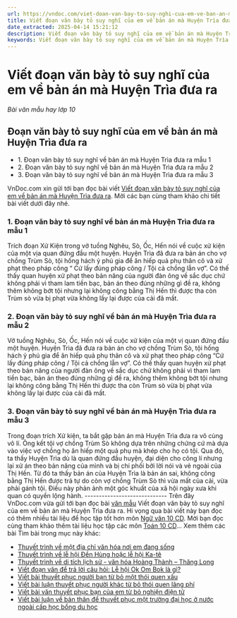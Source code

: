 ```yaml
---
url: https://vndoc.com/viet-doan-van-bay-to-suy-nghi-cua-em-ve-ban-an-ma-huyen-tria-dua-ra-278056
title: Viết đoạn văn bày tỏ suy nghĩ của em về bản án mà Huyện Trìa đưa ra - Bài văn mẫu hay lớp 10 - VnDoc.com
date_extracted: 2025-04-14 15:21:12
description: Viết đoạn văn bày tỏ suy nghĩ của em về bản án mà Huyện Trìa đưa ra được VnDoc.com sưu tầm và xin gửi tới bạn đọc cùng tham khảo.
keywords: Viết đoạn văn bày tỏ suy nghĩ của em về bản án mà Huyện Trìa đưa ra,đoạn văn bày tỏ suy nghĩ của em về bản án mà Huyện Trìa đưa ra,đoạn văn bày tỏ suy nghĩ về bản án mà Huyện Trìa đưa ra,ngữ văn 10 Cd,văn mẫu lớp 10
---
```


# Viết đoạn văn bày tỏ suy nghĩ của em về bản án mà Huyện Trìa đưa ra
 _Bài văn mẫu hay lớp 10_
## Đoạn văn bày tỏ suy nghĩ của em về bản án mà Huyện Trìa đưa ra
  * 1\. Đoạn văn bày tỏ suy nghĩ về bản án mà Huyện Trìa đưa ra mẫu 1
  * 2\. Đoạn văn bày tỏ suy nghĩ về bản án mà Huyện Trìa đưa ra mẫu 2
  * 3\. Đoạn văn bày tỏ suy nghĩ về bản án mà Huyện Trìa đưa ra mẫu 3

VnDoc.com xin gửi tới bạn đọc bài viết [Viết đoạn văn bày tỏ suy nghĩ của em về bản án mà Huyện Trìa đưa ra](<https://vndoc.com/viet-doan-van-bay-to-suy-nghi-cua-em-ve-ban-an-ma-huyen-tria-dua-ra-278056>). Mời các bạn cùng tham khảo chi tiết bài viết dưới đây nhé.
### 1\. Đoạn văn bày tỏ suy nghĩ về bản án mà Huyện Trìa đưa ra mẫu 1
Trích đoạn Xử Kiện trong vở tuồng Nghêu, Sò, Ốc, Hến nói về cuộc xử kiện của một vịa quan đứng đầu một huyện. Huyện Trìa đã đưa ra bản án cho vợ chồng Trùm Sò, tội hống hách ỷ phú gia để ăn hiếp quả phụ thân cô và xử phạt theo pháp công “ Cứ lấy đúng pháp công / Tội cả chồng lẫn vợ”. Có thế thấy quan huyện xử phạt theo bản năng của người đàn ông về sắc dục chứ không phải vì tham lam tiền bạc, bản án theo đúng những gì đề ra, không thêm không bớt tội nhưng lại không công bằng Thị Hến thì được tha còn Trùm sò vừa bị phạt vừa không lấy lại được của cải đã mất.
### 2\. Đoạn văn bày tỏ suy nghĩ về bản án mà Huyện Trìa đưa ra mẫu 2
Vở tuồng Nghêu, Sò, Ốc, Hến nói về cuộc xử kiện của một vị quan đứng đầu một huyện. Huyện Trìa đã đưa ra bản án cho vợ chồng Trùm Sò, tội hống hách ỷ phú gia để ăn hiếp quả phụ thân cô và xử phạt theo pháp công “Cứ lấy đúng pháp công / Tội cả chồng lẫn vợ”. Có thế thấy quan huyện xử phạt theo bản năng của người đàn ông về sắc dục chứ không phải vì tham lam tiền bạc, bản án theo đúng những gì đề ra, không thêm không bớt tội nhưng lại không công bằng Thị Hến thì được tha còn Trùm sò vừa bị phạt vừa không lấy lại được của cải đã mất.
### 3\. Đoạn văn bày tỏ suy nghĩ về bản án mà Huyện Trìa đưa ra mẫu 3
Trong đoạn trích Xử kiện, ta bắt gặp bản án mà Huyện Trìa đưa ra vô cùng vô lí. Ông kết tội vợ chồng Trùm Sò không dựa trên những chứng cứ mà dựa vào việc vợ chồng họ ăn hiếp một quả phụ mà khép cho họ có tội. Qua đó, ta thấy Huyện Trìa dù là quan đứng đầu huyện, đại diện cho công lí nhưng lại xử án theo bản năng của mình và bị chi phối bởi lời nói và vẻ ngoài của Thị Hến. Từ đó ta thấy bản án của Huyện Trìa là bản án sai, không công bằng Thị Hến được trả tự do còn vợ chồng Trùm Sò thì vừa mất của cải, vừa phải gánh tội. Điều này phản ảnh một góc khuất của xã hội ngày xưa khi quan có quyền lộng hành.
\-----------------------------
Trên đây VnDoc.com vừa gửi tới bạn đọc bài [văn mẫu](<https://vndoc.com/van-mau-lop-10-cd>) Viết đoạn văn bày tỏ suy nghĩ của em về bản án mà Huyện Trìa đưa ra. Hi vọng qua bài viết này bạn đọc có thêm nhiều tài liệu để học tập tốt hơn môn [Ngữ văn 10 CD](<https://vndoc.com/ngu-van-10-canh-dieu-tap1>). Mời bạn đọc cùng tham khảo thêm tài liệu học tập các môn [Toán 10 CD](<https://vndoc.com/toan-10-canh-dieu-tap1>)...
Xem thêm các bài Tìm bài trong mục này khác:
  * [Thuyết trình về một địa chỉ văn hóa nơi em đang sống](</thuyet-trinh-ve-mot-dia-chi-van-hoa-noi-em-dang-song-278061>)
  * [Thuyết trình về lễ hội Đền Hùng hoặc lễ hội Ka-tê](</thuyet-trinh-ve-le-hoi-den-hung-hoac-le-hoi-ka-te-278064>)
  * [Thuyết trình về di tích lịch sử - văn hóa Hoàng Thành – Thăng Long](</thuyet-trinh-ve-di-tich-lich-su-van-hoa-hoang-thanh-thang-long-278066>)
  * [Viết đoạn văn để trả lời câu hỏi: Lễ hội Ok Om Bok là gì?](</viet-doan-van-de-tra-loi-cau-hoi-le-hoi-ok-om-bok-la-gi-302734>)
  * [Viết bài thuyết phục người bạn từ bỏ một thói quen xấu](</viet-bai-thuyet-phuc-nguoi-ban-tu-bo-mot-thoi-quen-xau-302735>)
  * [Viết bài luận thuyết phục người khác từ bỏ thói quen lãng phí](</viet-bai-luan-thuyet-phuc-nguoi-khac-tu-bo-thoi-quen-lang-phi-319456>)
  * [Viết bài văn thuyết phục bạn của em từ bỏ nghiện điện tử](</viet-bai-van-thuyet-phuc-ban-cua-em-tu-bo-nghien-dien-tu-319461>)
  * [Viết bài luận về bản thân để thuyết phục một trường đại học ở nước ngoài cấp học bổng du học](</viet-bai-luan-ve-ban-than-de-thuyet-phuc-mot-truong-dai-hoc-o-nuoc-ngoai-cap-hoc-bong-du-hoc-319555>)

